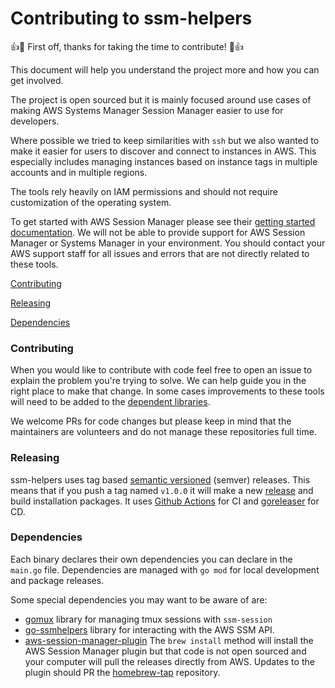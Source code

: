 # Contributing to ssm-helpers

:+1::tada: First off, thanks for taking the time to contribute! :tada::+1:

This document will help you understand the project more and how you can get involved.

The project is open sourced but it is mainly focused around use cases of making AWS Systems Manager Session Manager easier to use for developers.

Where possible we tried to keep similarities with `ssh` but we also wanted to make it easier for users to discover and connect to instances in AWS.
This especially includes managing instances based on instance tags in multiple accounts and in multiple regions.

The tools rely heavily on IAM permissions and should not require customization of the operating system.

To get started with AWS Session Manager please see their [getting started documentation](https://docs.aws.amazon.com/systems-manager/latest/userguide/session-manager-getting-started.html).
We will not be able to provide support for AWS Session Manager or Systems Manager in your environment.
You should contact your AWS support staff for all issues and errors that are not directly related to these tools.

[Contributing](#contributing)

[Releasing](#releasing)

[Dependencies](#dependencies)

### Contributing

When you would like to contribute with code feel free to open an issue to explain the problem you're trying to solve.
We can help guide you in the right place to make that change.
In some cases improvements to these tools will need to be added to the [dependent libraries](#dependencies).

We welcome PRs for code changes but please keep in mind that the maintainers are volunteers and do not manage these repositories full time.

### Releasing

ssm-helpers uses tag based [semantic versioned](https://semver.org/) (semver) releases.
This means that if you push a tag named `v1.0.0` it will make a new [release](https://github.com/disneystreaming/ssm-helpers/releases) and build installation packages. It uses [Github Actions](https://github.com/features/actions) for CI and [goreleaser](https://goreleaser.com/) for CD.

### Dependencies

Each binary declares their own dependencies you can declare in the `main.go` file.
Dependencies are managed with `go mod` for local development and package releases.

Some special dependencies you may want to be aware of are:
  * [gomux](https://github.com/disneystreaming/gomux) library for managing tmux sessions with `ssm-session`
  * [go-ssmhelpers](https://github.com/disneystreaming/go-ssmhelpers) library for interacting with the AWS SSM API.
  * [aws-session-manager-plugin](https://docs.aws.amazon.com/systems-manager/latest/userguide/session-manager-working-with-install-plugin.html) The `brew install` method will install the AWS Session Manager plugin but that code is not open sourced and your computer will pull the releases directly from AWS. Updates to the plugin should PR the [homebrew-tap](https://github.com/disneystreaming/homebrew-tap/blob/master/Formula/aws-session-manager-plugin.rb#L4) repository.
